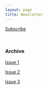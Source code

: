 ```yaml
---
layout: page
title: Newsletter
---
```


<a class="btn btn-primary" data-eo-form-toggle-id="5f44c8c5-c5c0-11ec-9258-0241b9615763" href="#">Subscribe</a>

<br/>

### Archive

[Issue 1](https://eocampaign1.com/web-version?p=18e647e0-c5e6-11ec-9258-0241b9615763&pt=campaign&t=1652360417&s=b4ca83224327e3d5c4bf3fe123ebdf32f1790729d9d9d4d1a520c442e9eb5627)

[Issue 2](https://eocampaign1.com/web-version?p=569c23b2-e69a-11ec-9258-0241b9615763&pt=campaign&t=1654693217&s=05c8c95481bc7fb8b3af30f38ee5964bc7cd2ad7e168c88c9477c8b83c0e4028)

[Issue 3](https://eocampaign1.com/web-version?p=31da1488-565d-11ed-a1e2-ddd23c18e614&pt=campaign&t=1667307939&s=a949d222ef8a9cd6088de575d3414fb915be72b96bab1427604e67c403ba38b0)
